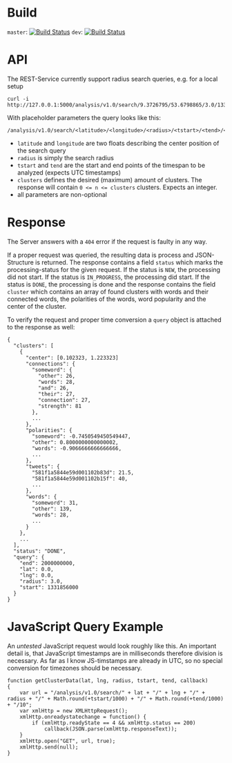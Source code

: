 # Build

`master`: [![Build Status](https://travis-ci.org/haw-mip02/analysis-rest.svg?branch=master)](https://travis-ci.org/haw-mip02/analysis-rest)
`dev`: [![Build Status](https://travis-ci.org/haw-mip02/analysis-rest.svg?branch=dev)](https://travis-ci.org/haw-mip02/analysis-rest)

# API

The REST-Service currently support radius search queries, e.g. for a local setup

```
curl -i http://127.0.0.1:5000/analysis/v1.0/search/9.3726795/53.6798865/3.0/1331856000.2/1900000000.2
```

With placeholder parameters the query looks like this:

```
/analysis/v1.0/search/<latitude>/<longitude>/<radius>/<tstart>/<tend>/<clusters>
```

* `latitude` and `longitude` are two floats describing the center position of the search query
* `radius` is simply the search radius
* `tstart` and `tend` are the start and end points of the timespan to be analyzed (expects UTC timestamps)
* `clusters` defines the desired (maximum) amount of clusters. The response will contain `0 <= n <= clusters` clusters. Expects an integer.
* all parameters are non-optional

# Response

The Server answers with a `404` error if the request is faulty in any way.

If a proper request was queried, the resulting data is process and JSON-Structure
is returned. The response contains a field `status` which marks the processing-status for the given request. If the status is `NEW`, the processing did not start. If the status is `IN_PROGRESS`, the processing did start. If the status is `DONE`, the processing is done and the response contains the field `cluster` which contains an array of found clusters with words and their connected words, the polarities of the words, word popularity and the center of the cluster.

To verify the request and proper time conversion a `query` object is attached to the response as well:

```
{
  "clusters": [
    {
      "center": [0.102323, 1.223323]
      "connections": {
        "someword": {
          "other": 26,
          "words": 28,
          "and": 26,
          "their": 27,
          "connection": 27,
          "strength": 81
        },
        ...
      },
      "polarities": {
        "someword": -0.7450549450549447,
        "other": 0.8000000000000002,
        "words": -0.9066666666666666,
        ...
      },
      "tweets": {
        "581f1a5844e59d001102b83d": 21.5,
        "581f1a5844e59d001102b15f": 40,
        ...
      },
      "words": {
        "someword": 31,
        "other": 139,
        "words": 28,
        ...
      }
    },
    ...
  ],
  "status": "DONE",
  "query": {
    "end": 2000000000,
    "lat": 0.0,
    "lng": 0.0,
    "radius": 3.0,
    "start": 1331856000
  }
}
```

# JavaScript Query Example

An _untested_ JavaScript request would look roughly like this. An important detail is, that
JavaScript timestamps are in milliseconds therefore division is necessary. As far as I know
JS-timstamps are already in UTC, so no special conversion for timezones should be necessary.

```
function getClusterData(lat, lng, radius, tstart, tend, callback)
{
	var url = "/analysis/v1.0/search/" + lat + "/" + lng + "/" + radius + "/" + Math.round(+tstart/1000) + "/" + Math.round(+tend/1000) + "/10";
    var xmlHttp = new XMLHttpRequest();
    xmlHttp.onreadystatechange = function() {
        if (xmlHttp.readyState == 4 && xmlHttp.status == 200)
            callback(JSON.parse(xmlHttp.responseText));
    }
    xmlHttp.open("GET", url, true);
    xmlHttp.send(null);
}
```
